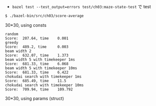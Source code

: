 
- `bazel test --test_output=errors test/ch03:maze-state-test` で test

```sh
$ ./bazel-bin/src/ch03/score-average
```

30*30, using consts

```
random
Score:  207.64, time    0.001
greedy
Score:  489.2, time     0.003
beam width 2
Score:  632.07, time    1.373
beam width 5 with timekeeper 1ms
Score:  681.33, time    6.068
beam width 5 with timekeeper 10ms
Score:  681.33, time    6.422
chokudai search with timekeeper 1ms
Score:  685.49, time    11.5
chokudai search with timekeeper 10ms
Score:  709.94, time    109.792
```

30*30, using params (struct)

